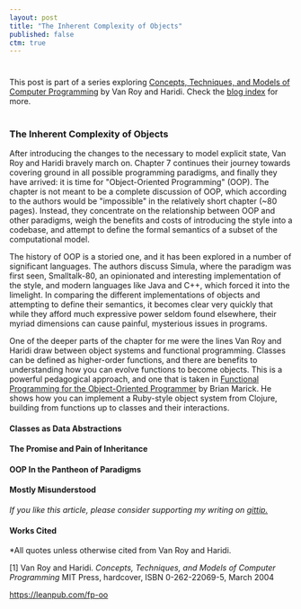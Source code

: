 ```yaml
---
layout: post
title: "The Inherent Complexity of Objects"
published: false
ctm: true
---
```

# 

<div class="lead">This post is part of a series exploring <a href="http://www.info.ucl.ac.be/~pvr/book.html">Concepts, Techniques, and Models of Computer Programming</a> by Van Roy and Haridi. Check the <a href="/">blog index</a> for more.</div>

# 
### The Inherent Complexity of Objects

After introducing the changes to the necessary to model explicit state, Van Roy and Haridi bravely march on. Chapter 7 continues their journey towards covering ground in all possible programming paradigms, and finally they have arrived: it is time for "Object-Oriented Programming" (OOP). The chapter is not meant to be a complete discussion of OOP, which according to the authors would be "impossible" in the relatively short chapter (~80 pages). Instead, they concentrate on the relationship between OOP and other paradigms, weigh the benefits and costs of introducing the style into a codebase, and attempt to define the formal semantics of a subset of the computational model.

The history of OOP is a storied one, and it has been explored in a number of significant languages. The authors discuss Simula, where the paradigm was first seen, Smalltalk-80, an opinionated and interesting implementation of the style, and modern languages like Java and C++, which forced it into the limelight. In comparing the different implementations of objects and attempting to define their semantics, it becomes clear very quickly that while they afford much expressive power seldom found elsewhere, their myriad dimensions can cause painful, mysterious issues in programs.

One of the deeper parts of the chapter for me were the lines Van Roy and Haridi draw between object systems and functional programming. Classes can be defined as higher-order functions, and there are benefits to understanding how you can evolve functions to become objects. This is a powerful pedagogical approach, and one that is taken in <a href="https://leanpub.com/fp-oo">Functional Programming for the Object-Oriented Programmer</a> by Brian Marick. He shows how you can implement a Ruby-style object system from Clojure, building from functions up to classes and their interactions.



#### Classes as Data Abstractions

#### The Promise and Pain of Inheritance

#### OOP In the Pantheon of Paradigms

#### Mostly Misunderstood

*If you like this article, please consider supporting my writing on <a href="https://www.gittip.com/mrb_bk/">gittip.</a>*

#### Works Cited

*All quotes unless otherwise cited from Van Roy and Haridi.

<a id="bib1">[1]</a> Van Roy and Haridi. *Concepts, Techniques, and Models of Computer Programming* MIT Press, hardcover, ISBN 0-262-22069-5, March 2004

https://leanpub.com/fp-oo

